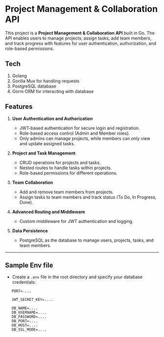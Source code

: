 # Project Management & Collaboration API

This project is a **Project Management & Collaboration API** built in Go.
The API enables users to manage projects, assign tasks, add team members, and track progress with features for user authentication, authorization, and role-based permissions.

## Tech
1. Golang
2. Gorilla Mux for handling requests
3. PostgreSQL database
4. Gorm ORM for interacting with database

## Features
1. **User Authentication and Authorization**  
   - JWT-based authentication for secure login and registration.
   - Role-based access control (Admin and Member roles).
   - Only admins can manage projects, while members can only view and update assigned tasks.

2. **Project and Task Management**  
   - CRUD operations for projects and tasks.
   - Nested routes to handle tasks within projects.
   - Role-based permissions for different operations.

3. **Team Collaboration**  
   - Add and remove team members from projects.
   - Assign tasks to team members and track status (To Do, In Progress, Done).

4. **Advanced Routing and Middleware**  
   - Custom middleware for JWT authentication and logging.

5. **Data Persistence**  
   - PostgreSQL as the database to manage users, projects, tasks, and team members.

---

## Sample Env file
- Create a `.env` file in the root directory and specify your database credentials:
```plaintext
   PORT=....

   JWT_SECRET_KEY=....

   DB_NAME=....
   DB_USERNAME=....
   DB_PASSWORD=....
   DB_PORT=....
   DB_HOST=....
   DB_SSL_MODE=....
```

